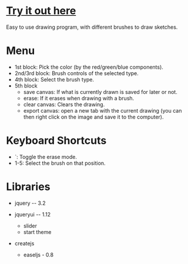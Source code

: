 # [Try it out here](http://nbpt.eu/app/paint/) #

Easy to use drawing program, with different brushes to draw sketches.

# Menu #

- 1st block: Pick the color (by the red/green/blue components).
- 2nd/3rd block: Brush controls of the selected type.
- 4th block: Select the brush type.
- 5th block
    - save canvas: If what is currently drawn is saved for later or not.
    - erase: If it erases when drawing with a brush.
    - clear canvas: Clears the drawing.
    - export canvas: open a new tab with the current drawing (you can then right click on the image and save it to the computer).


# Keyboard Shortcuts #

- `: Toggle the erase mode.
- 1-5: Select the brush on that position.

# Libraries #

- jquery -- 3.2
- jqueryui -- 1.12
    - slider
    - start theme

- createjs
    - easeljs - 0.8